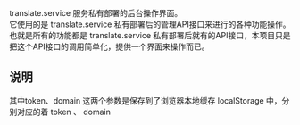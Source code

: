 translate.service 服务私有部署的后台操作界面。  
它使用的是 translate.service 私有部署后的管理API接口来进行的各种功能操作。  
也就是所有的功能都是 translate.service 私有部署后就有的API接口，本项目只是把这个API接口的调用简单化，提供一个界面来操作而已。  

## 说明
其中token、domain 这两个参数是保存到了浏览器本地缓存 localStorage 中，分别对应的着 token 、 domain

